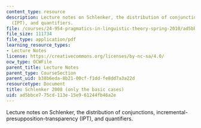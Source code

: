 ```yaml
---
content_type: resource
description: Lecture notes on Schlenker, the distribution of conjunctions, incremental-presupposition-transparency
  (IPT), and quantifiers.
file: /courses/24-954-pragmatics-in-linguistic-theory-spring-2010/ad5bbce775cd113e15e961244fb46a2e_MIT24_954S10_lec07.pdf
file_size: 111734
file_type: application/pdf
learning_resource_types:
- Lecture Notes
license: https://creativecommons.org/licenses/by-nc-sa/4.0/
ocw_type: OCWFile
parent_title: Lecture Notes
parent_type: CourseSection
parent_uid: b38b6eda-8b21-00cf-f1dd-fe8dd7a3a22d
resourcetype: Document
title: Schlenker 2008 (only the basic cases)
uid: ad5bbce7-75cd-113e-15e9-61244fb46a2e
---
```

Lecture notes on Schlenker, the distribution of conjunctions, incremental-presupposition-transparency (IPT), and quantifiers.